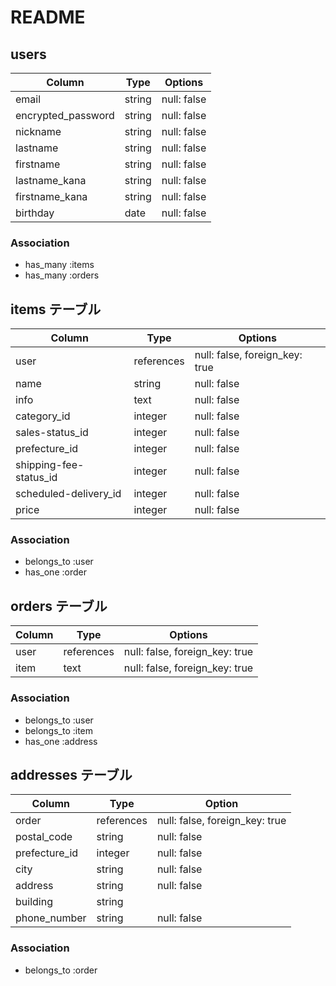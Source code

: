 # README

## users

| Column             | Type   | Options     |
|--------------------|--------|-------------|
| email              | string | null: false |
| encrypted_password | string | null: false |
| nickname           | string | null: false |
| lastname           | string | null: false |
| firstname          | string | null: false |
| lastname_kana      | string | null: false |
| firstname_kana     | string | null: false |
| birthday           | date   | null: false |

### Association

- has_many :items
- has_many :orders

## items テーブル

| Column                 | Type       | Options                        |
|------------------------|------------|--------------------------------|
| user                   | references | null: false, foreign_key: true |
| name                   | string     | null: false                    |
| info                   | text       | null: false                    |
| category_id            | integer    | null: false                    |
| sales-status_id        | integer    | null: false                    |
| prefecture_id          | integer    | null: false                    |
| shipping-fee-status_id | integer    | null: false                    |
| scheduled-delivery_id  | integer    | null: false                    |
| price                  | integer    | null: false                    |


### Association

- belongs_to :user
- has_one :order

## orders テーブル

| Column | Type       | Options                        |
|--------|------------|--------------------------------|
| user   | references | null: false, foreign_key: true |
| item   | text       | null: false, foreign_key: true |
### Association

- belongs_to :user
- belongs_to :item
- has_one :address

## addresses テーブル

| Column        | Type       | Option                         |
|---------------|------------|--------------------------------|
| order         | references | null: false, foreign_key: true |
| postal_code   | string     | null: false                    |
| prefecture_id | integer    | null: false                    |
| city          | string     | null: false                    |
| address       | string     | null: false                    |
| building      | string     |                                |
| phone_number  | string     | null: false                    |

### Association

- belongs_to :order
